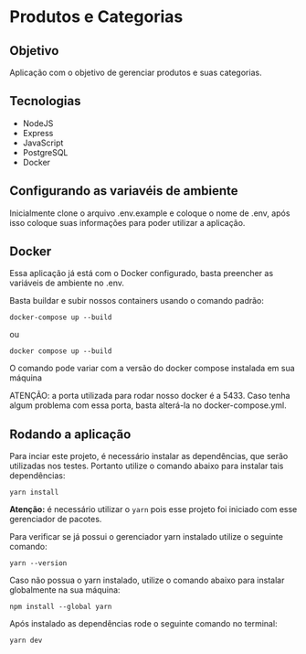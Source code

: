 # Produtos e Categorias

## Objetivo
Aplicação com o objetivo de gerenciar produtos e suas categorias.

## Tecnologias
<ul>
  <li>NodeJS</li>
  <li>Express</li>
  <li>JavaScript</li>
  <li>PostgreSQL</li>
  <li>Docker</li>
</ul>

## Configurando as variavéis de ambiente

Inicialmente clone o arquivo .env.example e coloque o nome de .env, após isso coloque suas informações para poder utilizar a aplicação.

## Docker

Essa aplicação já está com o Docker configurado, basta preencher as variáveis de ambiente no .env.

Basta buildar e subir nossos containers usando o comando padrão:

```
docker-compose up --build
```
ou
```
docker compose up --build
```

O comando pode variar com a versão do docker compose instalada em sua máquina

ATENÇÃO: a porta utilizada para rodar nosso docker é a 5433. Caso tenha algum problema com essa porta, basta alterá-la no docker-compose.yml.

## Rodando a aplicação

Para inciar este projeto, é necessário instalar as dependências, que serão utilizadas nos testes. Portanto utilize o comando abaixo para instalar tais dependências:

````
yarn install
````


**Atenção:** é necessário utilizar o `yarn` pois esse projeto foi iniciado com esse gerenciador de pacotes.

Para verificar se já possui o gerenciador yarn instalado utilize o seguinte comando:

````
yarn --version
````

Caso não possua o yarn instalado, utilize o comando abaixo para instalar globalmente na sua máquina:

````
npm install --global yarn
````

Após instalado as dependências rode o seguinte comando no terminal:

````
yarn dev
````

